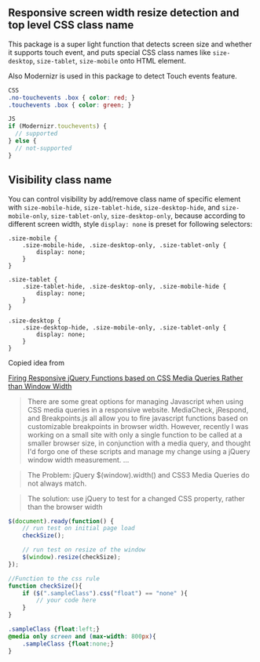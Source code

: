 
## Responsive screen width resize detection and top level CSS class name
This package is a super light function that detects screen size and whether it supports touch event, and puts special CSS class names like `size-desktop`, `size-tablet`, `size-mobile` onto HTML element.

Also Modernizr is used in this package to detect Touch events feature.
```css
CSS
.no-touchevents .box { color: red; }
.touchevents .box { color: green; }
```
```javascript
JS
if (Modernizr.touchevents) {
  // supported
} else {
  // not-supported
}
```

## Visibility class name
You can control visibility by add/remove class name of specific element with
`size-mobile-hide`, `size-tablet-hide`, `size-desktop-hide`, and `size-mobile-only`, `size-tablet-only`, `size-desktop-only`, because
according to different screen width, style
`display: none` is preset for following selectors:

```less
.size-mobile {
	.size-mobile-hide, .size-desktop-only, .size-tablet-only {
		display: none;
	}
}

.size-tablet {
	.size-tablet-hide, .size-desktop-only, .size-mobile-hide {
		display: none;
	}
}

.size-desktop {
	.size-desktop-hide, .size-mobile-only, .size-tablet-only {
		display: none;
	}
}
```


Copied idea from

[Firing Responsive jQuery Functions based on CSS Media Queries Rather than Window Width](https://www.fourfront.us/blog/jquery-window-width-and-media-queries)

> There are some great options for managing Javascript when using CSS media queries in a responsive website. MediaCheck, jRespond, and Breakpoints.js all allow you to fire javascript functions based on customizable breakpoints in browser width. However, recently I was working on a small site with only a single function to be called at a smaller browser size, in conjunction with a media query, and thought I'd forgo one of these scripts and manage my change using a jQuery window width measurement.
...

> The Problem: jQuery $(window).width() and CSS3 Media Queries do not always match.

> The solution: use jQuery to test for a changed CSS property, rather than the browser width

```javascript
$(document).ready(function() {
    // run test on initial page load
    checkSize();

    // run test on resize of the window
    $(window).resize(checkSize);
});

//Function to the css rule
function checkSize(){
    if ($(".sampleClass").css("float") == "none" ){
        // your code here
    }
}
```

```css
.sampleClass {float:left;}
@media only screen and (max-width: 800px){
	.sampleClass {float:none;}
}
```
